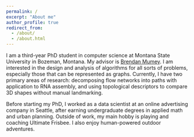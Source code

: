 ```yaml
---
permalink: /
excerpt: "About me"
author_profile: true
redirect_from:
  - /about/
  - /about.html
---
```

I am a third-year PhD student in computer science at Montana State University in Bozeman, Montana.
My advisor is [Brendan Mumey](https://brendanmumey.wordpress.com/).
I am interested in the design and analysis of algorithms for all sorts of problems, especially those that can be
represented as graphs. Currently, I have two primary areas of research: decomposing
flow networks into paths with application to RNA assembly,
and using topological descriptors to compare 3D shapes without manual landmarking.

Before starting my PhD, I worked as a data scientist at an online advertising company in Seattle, after earning
undergraduate degrees in applied math and urban planning.
Outside of work, my main hobby is playing and coaching Ultimate Frisbee. I also enjoy human-powered outdoor adventures.

